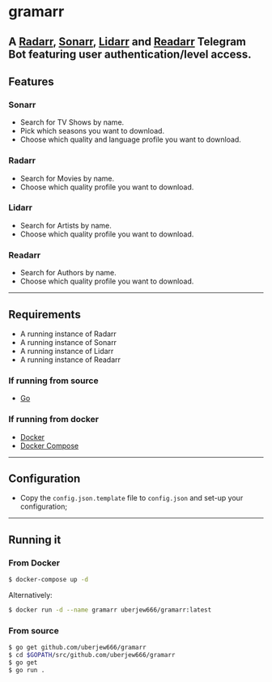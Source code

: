 # gramarr
## A [Radarr](https://github.com/Radarr/Radarr), [Sonarr](https://github.com/Sonarr/Sonarr), [Lidarr](https://github.com/Lidarr/Lidarr) and [Readarr](https://github.com/Readarr/Readarr) Telegram Bot featuring user authentication/level access.

## Features

### Sonarr

- Search for TV Shows by name.
- Pick which seasons you want to download.
- Choose which quality and language profile you want to download.

### Radarr

- Search for Movies by name.
- Choose which quality profile you want to download.

### Lidarr

- Search for Artists by name.
- Choose which quality profile you want to download.

### Readarr

- Search for Authors by name.
- Choose which quality profile you want to download.

---

## Requirements

- A running instance of Radarr
- A running instance of Sonarr
- A running instance of Lidarr
- A running instance of Readarr

### If running from source

- [Go](https://golang.org/)

### If running from docker

- [Docker](https://docker.io)
- [Docker Compose](https://docs.docker.com/compose/)

---

## Configuration

- Copy the `config.json.template` file to `config.json` and set-up your configuration;

---

## Running it

### From Docker

```bash
$ docker-compose up -d
```

Alternatively:

```bash
$ docker run -d --name gramarr uberjew666/gramarr:latest
```

### From source

```bash
$ go get github.com/uberjew666/gramarr
$ cd $GOPATH/src/github.com/uberjew666/gramarr
$ go get
$ go run .
```
